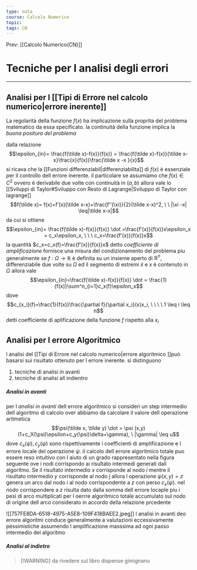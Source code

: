 ```yaml
---
type: nota
course: Calcolo Numerico
topic: 
tags: CN
---
```


Prev: [[Calcolo Numerico(CN)]]

# Tecniche per l analisi degli errori
---
## Analisi per l [[Tipi di Errore nel calcolo numerico|errore inerente]]
La regolarità della funzione $f(x)$ ha implicazione sulla proprita del problema matematico da essa specificato. la continuità della funzione implica la _buona positura del problema_

dalla relazione 
$$\epsilon_{in}= \frac{f(\tilde x)-f(x)}{f(x)} = \frac{f(\tilde x)-f(x)}{\tilde x-x}\frac{x}{f(x)}\frac{\tilde x -x }{x}$$
si ricava che la [[Funzioni differenziabil|differenziabilita]] di $f(x)$ è essenziale per il controllo dell errore inerente. il particolare se assumiamo che $f(x) \in C^2$  ovvero è derivabile due volte con continuità in $(a,b)$ allora vale lo [[Sviluppi di Taylor#Sviluppo con Resto di Lagrange|Sviluppo di Taylor con lagrange]]
$$f(\tilde x)= f(x)+f’(x)(\tilde x-x)+\frac{f’’(\xi)}{2}(\tilde x-x)^2, \ \ |\xi -x| \leq|\tilde x-x|$$
da cui si ottiene 
$$\epsilon_{in}= \frac{f(\tilde x)-f(x)}{f(x)} \dot =\frac{f’(x)}{f(x)}x\epsilon_x = c_x\epsilon_x, \ \ \ c_x=\frac{f’(x)}{f(x)}x$$
la quantità $c_x=c_x(f)=\frac{f’(x)}{f(x)}x$ detto _coefficiente di amplificazione_  fornisce una misura del condizionamento del problema piu generalmente se $f:\Omega \rightarrow \mathbb{R}$ è definita su un insieme aperto di $\mathbb{R}^n$, differenziabile due volte su $\Omega$ ed il segmento di estremi $\tilde x$ e $x$ è contenuto in $\Omega$ allora vale 
$$\epsilon_{in}=\frac{f(\tilde x)-f(x)}{f(x)} \dot = \frac{1}{f(x)}\sum^n_{i=1}c_x(f)\epsilon_x$$
dove 
$$c_{x_i}(f)=\frac{1}{f(x)}\frac{\partial f}{\partial x_i}(x)x_i, \ \ \ \ 1 \leq i \leq  n$$
detti coefficiente di aplificazione della funzione $f$ rispetto alla $x_i$

## Analisi per l errore Algoritmico

l analisi del [[Tipi di Errore nel calcolo numerico|errore algoritmico ]]può basarsi sui risultato ottenuto per l errore inerente. si distinguono 
1. tecniche di analisi in avanti
2. tecniche di analisi all indientro

##### Analisi in avanti
per l _analisi in avanti_ dell errore algoritmico si consideri un step intermedio dell algoritmo di calcolo over abbiamo da calcolare il valore dell operazione aritmetica $$\psi(\tilde x, \tilde y) \dot = \psi (x,y)(1+c_X(\psi)\epsilon+c_y(\psi)\delta+\gamma), \ |\gamma| \leq u$$
dove $c_x(\psi),c_y(\psi)$ sono rispettivamente i coefficienti di amplificazione e l errore locale del operazione $\psi$. il calcolo dell errore algoritmico totale puo essere reso intuitivo con l aiuto di un grado rappresentato nella figura seguente ove i nodi corrispondo ai risultato intermedi generati dall algoritmo. Se il risultato intermedio $x$ corrisponde al nodo $i$ mentre il risultato intermedio $y$ corrisponde al nodo $j$ allora l operazione $\psi(x,y)=z$ genera un arco dal nodo $i$ al nodo corrispondente a $z$ con perso $c_x(\psi)$.  nel nodo corrispondere a $z$ risulta dato dalla somma dell errore locaple piu i pesi di arco multiplicati per l oerrre algoritmico totale accumulato sul nodo di origine dell arco considerato in accordo della relazione prcedente


![[757FE8DA-6518-4975-A5E8-109F418BAEE2.jpeg]]
l analisi in avanti deo errore algoritmi conduce generalmente a valutazioni eccessivamente pessimistiche assumendo l amplificazione masssima ad ogni passo intermedio del algoritmo


##### Analisi al indietro 



>[!WARNING] da rivedere sul libro
>dispense gimignano 
